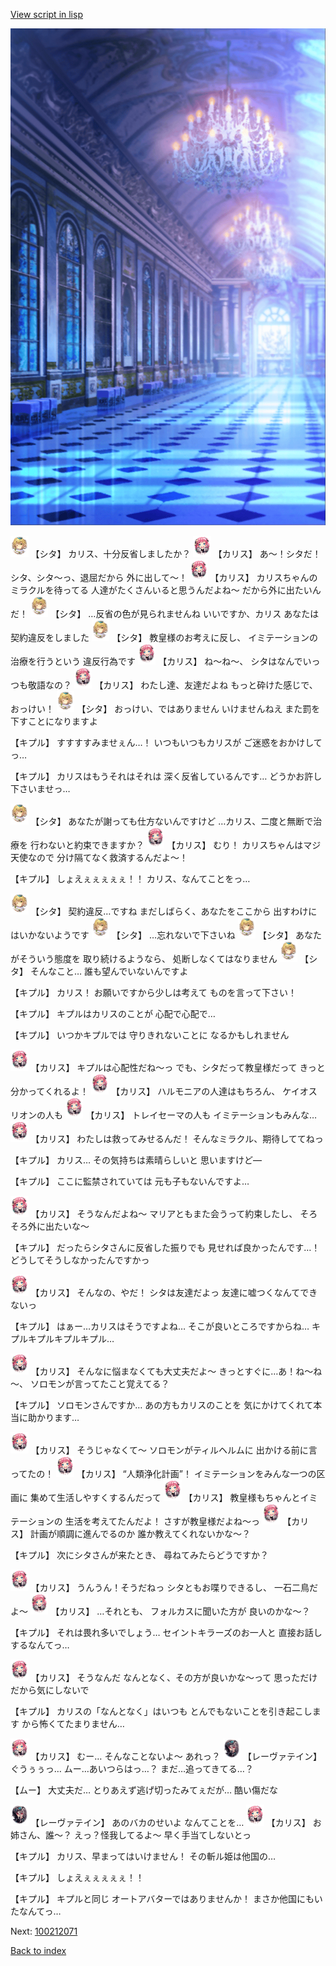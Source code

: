 [View script in lisp](../scripts/100212060.txt)

![mamon_room.png](../images/backgrounds/mamon_room.png)

<img src="../images/units/3201611.png" alt="3201611.png" height="34"/>
【シタ】
カリス、十分反省しましたか？

<img src="../images/units/3602511.png" alt="3602511.png" height="34"/>
【カリス】
あ～！シタだ！
シタ、シタ～っ、退屈だから
外に出して～！

<img src="../images/units/3602511.png" alt="3602511.png" height="34"/>
【カリス】
カリスちゃんのミラクルを待ってる
人達がたくさんいると思うんだよね～
だから外に出たいんだ！

<img src="../images/units/3201611.png" alt="3201611.png" height="34"/>
【シタ】
…反省の色が見られませんね
いいですか、カリス
あなたは契約違反をしました

<img src="../images/units/3201611.png" alt="3201611.png" height="34"/>
【シタ】
教皇様のお考えに反し、
イミテーションの治療を行うという
違反行為です

<img src="../images/units/3602511.png" alt="3602511.png" height="34"/>
【カリス】
ね～ね～、
シタはなんでいっつも敬語なの？

<img src="../images/units/3602511.png" alt="3602511.png" height="34"/>
【カリス】
わたし達、友達だよね
もっと砕けた感じで、おっけい！

<img src="../images/units/3201611.png" alt="3201611.png" height="34"/>
【シタ】
おっけい、ではありません
いけませんねえ
また罰を下すことになりますよ

【キプル】
すすすすみませぇん…！
いつもいつもカリスが
ご迷惑をおかけしてっ…

【キプル】
カリスはもうそれはそれは
深く反省しているんです…
どうかお許し下さいませっ…

<img src="../images/units/3201611.png" alt="3201611.png" height="34"/>
【シタ】
あなたが謝っても仕方ないんですけど
…カリス、二度と無断で治療を
行わないと約束できますか？

<img src="../images/units/3602511.png" alt="3602511.png" height="34"/>
【カリス】
むり！
カリスちゃんはマジ天使なので
分け隔てなく救済するんだよ～！

【キプル】
しょえぇぇぇぇぇ！！
カリス、なんてことをっ…

<img src="../images/units/3201611.png" alt="3201611.png" height="34"/>
【シタ】
契約違反…ですね
まだしばらく、あなたをここから
出すわけにはいかないようです

<img src="../images/units/3201611.png" alt="3201611.png" height="34"/>
【シタ】
…忘れないで下さいね

<img src="../images/units/3201611.png" alt="3201611.png" height="34"/>
【シタ】
あなたがそういう態度を
取り続けるようなら、
処断しなくてはなりません

<img src="../images/units/3201611.png" alt="3201611.png" height="34"/>
【シタ】
そんなこと…
誰も望んでいないんですよ

【キプル】
カリス！
お願いですから少しは考えて
ものを言って下さい！

【キプル】
キプルはカリスのことが
心配で心配で…

【キプル】
いつかキプルでは
守りきれないことに
なるかもしれません

<img src="../images/units/3602511.png" alt="3602511.png" height="34"/>
【カリス】
キプルは心配性だね～っ
でも、シタだって教皇様だって
きっと分かってくれるよ！

<img src="../images/units/3602511.png" alt="3602511.png" height="34"/>
【カリス】
ハルモニアの人達はもちろん、
ケイオスリオンの人も

<img src="../images/units/3602511.png" alt="3602511.png" height="34"/>
【カリス】
トレイセーマの人も
イミテーションもみんな…

<img src="../images/units/3602511.png" alt="3602511.png" height="34"/>
【カリス】
わたしは救ってみせるんだ！
そんなミラクル、期待しててねっ

【キプル】
カリス…
その気持ちは素晴らしいと
思いますけど―

【キプル】
ここに監禁されていては
元も子もないんですよ…

<img src="../images/units/3602511.png" alt="3602511.png" height="34"/>
【カリス】
そうなんだよね～
マリアともまた会うって約束したし、
そろそろ外に出たいな～

【キプル】
だったらシタさんに反省した振りでも
見せれば良かったんです…！
どうしてそうしなかったんですかっ

<img src="../images/units/3602511.png" alt="3602511.png" height="34"/>
【カリス】
そんなの、やだ！
シタは友達だよっ
友達に嘘つくなんてできないっ

【キプル】
はぁー…カリスはそうですよね…
そこが良いところですからね…
キプルキプルキプルキプル…

<img src="../images/units/3602511.png" alt="3602511.png" height="34"/>
【カリス】
そんなに悩まなくても大丈夫だよ～
きっとすぐに…あ！ね～ね～、
ソロモンが言ってたこと覚えてる？

【キプル】
ソロモンさんですか…
あの方もカリスのことを
気にかけてくれて本当に助かります…

<img src="../images/units/3602511.png" alt="3602511.png" height="34"/>
【カリス】
そうじゃなくて～
ソロモンがティルヘルムに
出かける前に言ってたの！

<img src="../images/units/3602511.png" alt="3602511.png" height="34"/>
【カリス】
“人類浄化計画”！
イミテーションをみんな一つの区画に
集めて生活しやすくするんだって

<img src="../images/units/3602511.png" alt="3602511.png" height="34"/>
【カリス】
教皇様もちゃんとイミテーションの
生活を考えてたんだよ！
さすが教皇様だよね～っ

<img src="../images/units/3602511.png" alt="3602511.png" height="34"/>
【カリス】
計画が順調に進んでるのか
誰か教えてくれないかな～？

【キプル】
次にシタさんが来たとき、
尋ねてみたらどうですか？

<img src="../images/units/3602511.png" alt="3602511.png" height="34"/>
【カリス】
うんうん！そうだねっ
シタともお喋りできるし、
一石二鳥だよ～

<img src="../images/units/3602511.png" alt="3602511.png" height="34"/>
【カリス】
…それとも、
フォルカスに聞いた方が
良いのかな～？

【キプル】
それは畏れ多いでしょう…
セイントキラーズのお一人と
直接お話しするなんてっ…

<img src="../images/units/3602511.png" alt="3602511.png" height="34"/>
【カリス】
そうなんだ
なんとなく、その方が良いかな～って
思っただけだから気にしないで

【キプル】
カリスの「なんとなく」はいつも
とんでもないことを引き起こします
から怖くてたまりません…

<img src="../images/units/3602511.png" alt="3602511.png" height="34"/>
【カリス】
むー…
そんなことないよ～
あれっ？

<img src="../images/units/3100211.png" alt="3100211.png" height="34"/>
【レーヴァテイン】
ぐうぅぅっ…
ムー…あいつらはっ…？
まだ…追ってきてる…？

【ムー】
大丈夫だ…
とりあえず逃げ切ったみてぇだが…
酷い傷だな

<img src="../images/units/3100211.png" alt="3100211.png" height="34"/>
【レーヴァテイン】
あのバカのせいよ
なんてことを…

<img src="../images/units/3602511.png" alt="3602511.png" height="34"/>
【カリス】
お姉さん、誰～？
えっ？怪我してるよ～
早く手当てしないとっ

【キプル】
カリス、早まってはいけません！
その斬ル姫は他国の…

【キプル】
しょえぇぇぇぇぇ！！

【キプル】
キプルと同じ
オートアバターではありませんか！
まさか他国にもいたなんてっ…

Next: [100212071](100212071.md)

[Back to index](index.md)

